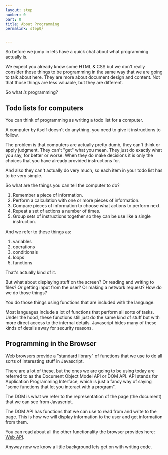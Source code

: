 ```yaml
---
layout: step
number: 0
part: 0
title: About Programming
permalink: step0/


---
```


So before we jump in lets have a quick chat about what programming actually is.

We expect you already know some HTML & CSS but we don't really consider those things to be programming in the same way that we are going to talk about here.  They are more about document design and content.  Not that those things are less valuable, but they are different.

So what *is* programming?

## Todo lists for computers

You can think of programming as writing a todo list for a computer.  

A computer by itself doesn't do anything, you need to give it instructions to follow.

The problem is that computers are actually pretty dumb, they can't think or apply judgment.  They can't "get" what you mean.  They just do exactly what you say, for better or worse.  When they do make decisions it is only the choices that you have already provided instructions for.

And also they can't actually do very much, so each item in your todo list has to be very simple.

So what are the things you can tell the computer to do?

1. Remember a piece of information.
2. Perform a calculation with one or more pieces of information.
3. Compare pieces of information to choose what actions to perform next.
4. Repeat a set of actions a number of times.
5. Group sets of instructions together so they can be use like a single instruction.

And we refer to these things as:

1. variables
2. operations
3. conditionals
4. loops
5. functions

That's actually kind of it.

But what about displaying stuff on the screen?  Or reading and writing to files?  Or getting input from the user?  Or making a network request?  How do we do those things?

You do those things using functions that are included with the language.  

Most languages include a lot of functions that perform all sorts of tasks.  Under the hood, these functions still just do the same kind of stuff but with more direct access to the internal details.  Javascript hides many of these kinds of details away for security reasons.  

## Programming in the Browser

Web browsers provide a "standard library" of functions that we use to do all sorts of interesting stuff in Javascript.  

There are a lot of these, but the ones we are going to be using today are referred to as the Document Object Model API or DOM API. API stands for Application Programming Interface, which is just a fancy way of saying "some functions that let you interact with a program".

The DOM is what we refer to the representation of the page (the document) that we can see from Javascript.

The DOM API has functions that we can use to read from and write to the page.  This is how we will display information to the user and get information from them.

You can read about all the other functionality the browser provides here: [Web API](https://developer.mozilla.org/en-US/docs/Web/Reference/API).

Anyway now we know a little background lets get on with writing code.

